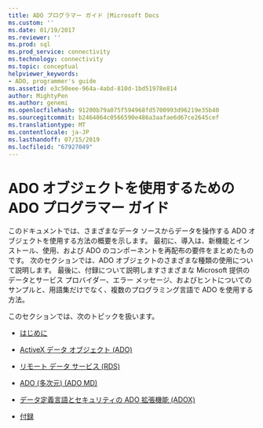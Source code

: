 ```yaml
---
title: ADO プログラマー ガイド |Microsoft Docs
ms.custom: ''
ms.date: 01/19/2017
ms.reviewer: ''
ms.prod: sql
ms.prod_service: connectivity
ms.technology: connectivity
ms.topic: conceptual
helpviewer_keywords:
- ADO, programmer's guide
ms.assetid: e3c50eee-964a-4abd-810d-1bd51978e814
author: MightyPen
ms.author: genemi
ms.openlocfilehash: 91200b79a075f594968fd5700993d96219e35b40
ms.sourcegitcommit: b2464064c0566590e486a3aafae6d67ce2645cef
ms.translationtype: MT
ms.contentlocale: ja-JP
ms.lasthandoff: 07/15/2019
ms.locfileid: "67927049"
---
```

# <a name="ado-programmers-guide-for-using-ado-objects"></a>ADO オブジェクトを使用するための ADO プログラマー ガイド
このドキュメントでは、さまざまなデータ ソースからデータを操作する ADO オブジェクトを使用する方法の概要を示します。 最初に、導入は、新機能とインストール、使用、および ADO のコンポーネントを再配布の要件をまとめたものです。 次のセクションでは、ADO オブジェクトのさまざまな種類の使用について説明します。 最後に、付録について説明しますさまざまな Microsoft 提供のデータとサービス プロバイダー、エラー メッセージ、およびヒントについてのサンプルと、用語集だけでなく、複数のプログラミング言語で ADO を使用する方法。

 このセクションでは、次のトピックを扱います。

-   [はじめに](../../ado/guide/ado-introduction.md)

-   [ActiveX データ オブジェクト (ADO)](../../ado/guide/data/activex-data-objects-ado.md)

-   [リモート データ サービス (RDS)](../../ado/guide/remote-data-service/remote-data-service-rds.md)

-   [ADO (多次元) (ADO MD)](../../ado/guide/multidimensional/ado-multidimensional-ado-md.md)

-   [データ定義言語とセキュリティの ADO 拡張機能 (ADOX)](../../ado/guide/extensions/ado-extensions-for-data-definition-language-and-security-adox.md)

-   [付録](../../ado/guide/appendixes/ado-appendixes.md)
